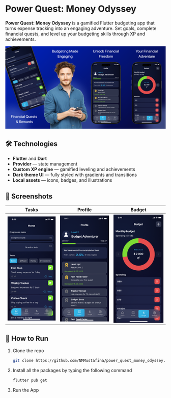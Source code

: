 # Power Quest: Money Odyssey

**Power Quest: Money Odyssey** is a gamified Flutter budgeting app that turns expense tracking into an engaging adventure. Set goals, complete financial quests, and level up your budgeting skills through XP and achievements.

![Preview](assets/images/preview.png)

## 🛠️ Technologies

- **Flutter** and **Dart**
- **Provider** — state management
- **Custom XP engine** — gamified leveling and achievements
- **Dark theme UI** — fully styled with gradients and transitions
- **Local assets** — icons, badges, and illustrations

## 📱 Screenshots

| Tasks | Profile | Budget |
|--------|--------|---------|
| ![Tasks](assets/images/screenshot_01.png) | ![Profile](assets/images/screenshot_02.png) | ![Budget](assets/images/screenshot_03.png) |

## 🚀 How to Run

1. Clone the repo
   ```sh
   git clone https://github.com/NMMustafina/power_quest_money_odyssey.git
   ```
2. Install all the packages by typing the following command
   ```sh
   flutter pub get
   ```
3. Run the App
